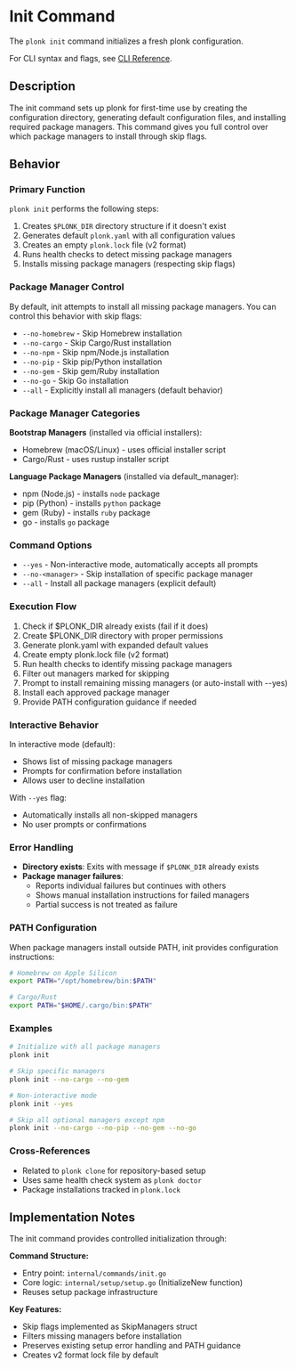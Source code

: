 # Init Command

The `plonk init` command initializes a fresh plonk configuration.

For CLI syntax and flags, see [CLI Reference](../cli.md#plonk-init).

## Description

The init command sets up plonk for first-time use by creating the configuration directory, generating default configuration files, and installing required package managers. This command gives you full control over which package managers to install through skip flags.

## Behavior

### Primary Function

`plonk init` performs the following steps:
1. Creates `$PLONK_DIR` directory structure if it doesn't exist
2. Generates default `plonk.yaml` with all configuration values
3. Creates an empty `plonk.lock` file (v2 format)
4. Runs health checks to detect missing package managers
5. Installs missing package managers (respecting skip flags)

### Package Manager Control

By default, init attempts to install all missing package managers. You can control this behavior with skip flags:

- `--no-homebrew` - Skip Homebrew installation
- `--no-cargo` - Skip Cargo/Rust installation
- `--no-npm` - Skip npm/Node.js installation
- `--no-pip` - Skip pip/Python installation
- `--no-gem` - Skip gem/Ruby installation
- `--no-go` - Skip Go installation
- `--all` - Explicitly install all managers (default behavior)

### Package Manager Categories

**Bootstrap Managers** (installed via official installers):
- Homebrew (macOS/Linux) - uses official installer script
- Cargo/Rust - uses rustup installer script

**Language Package Managers** (installed via default_manager):
- npm (Node.js) - installs `node` package
- pip (Python) - installs `python` package
- gem (Ruby) - installs `ruby` package
- go - installs `go` package

### Command Options

- `--yes` - Non-interactive mode, automatically accepts all prompts
- `--no-<manager>` - Skip installation of specific package manager
- `--all` - Install all package managers (explicit default)

### Execution Flow

1. Check if $PLONK_DIR already exists (fail if it does)
2. Create $PLONK_DIR directory with proper permissions
3. Generate plonk.yaml with expanded default values
4. Create empty plonk.lock file (v2 format)
5. Run health checks to identify missing package managers
6. Filter out managers marked for skipping
7. Prompt to install remaining missing managers (or auto-install with --yes)
8. Install each approved package manager
9. Provide PATH configuration guidance if needed

### Interactive Behavior

In interactive mode (default):
- Shows list of missing package managers
- Prompts for confirmation before installation
- Allows user to decline installation

With `--yes` flag:
- Automatically installs all non-skipped managers
- No user prompts or confirmations

### Error Handling

- **Directory exists**: Exits with message if `$PLONK_DIR` already exists
- **Package manager failures**:
  - Reports individual failures but continues with others
  - Shows manual installation instructions for failed managers
  - Partial success is not treated as failure

### PATH Configuration

When package managers install outside PATH, init provides configuration instructions:

```bash
# Homebrew on Apple Silicon
export PATH="/opt/homebrew/bin:$PATH"

# Cargo/Rust
export PATH="$HOME/.cargo/bin:$PATH"
```

### Examples

```bash
# Initialize with all package managers
plonk init

# Skip specific managers
plonk init --no-cargo --no-gem

# Non-interactive mode
plonk init --yes

# Skip all optional managers except npm
plonk init --no-cargo --no-pip --no-gem --no-go
```

### Cross-References

- Related to `plonk clone` for repository-based setup
- Uses same health check system as `plonk doctor`
- Package installations tracked in `plonk.lock`

## Implementation Notes

The init command provides controlled initialization through:

**Command Structure:**
- Entry point: `internal/commands/init.go`
- Core logic: `internal/setup/setup.go` (InitializeNew function)
- Reuses setup package infrastructure

**Key Features:**
- Skip flags implemented as SkipManagers struct
- Filters missing managers before installation
- Preserves existing setup error handling and PATH guidance
- Creates v2 format lock file by default
